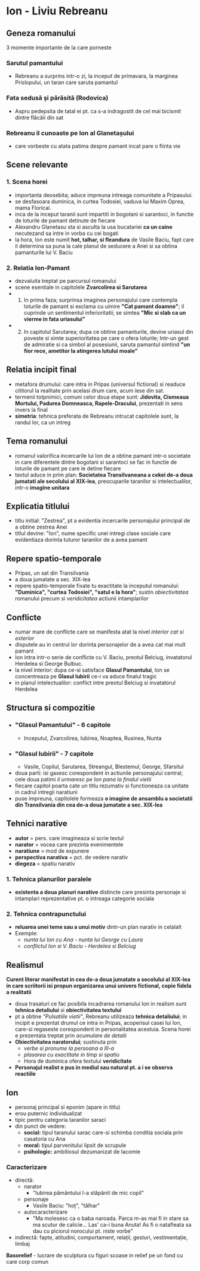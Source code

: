 Ion - Liviu Rebreanu
===
## Geneza romanului
3 momente importante de la care porneste

### Sarutul pamantului
- Rebreanu a surprins intr-o zi, la inceput de primavara, la marginea Prislopului, un taran care saruta pamantul
### Fata sedusă și părăsită (Rodovica)
- Aspru pedepsita de tatal ei pt. ca s-a indragostit de cel mai bicismit dintre flăcăii din sat
### Rebreanu il cunoaste pe Ion al Glanetașului
- care vorbeste cu atata patima despre pamant incat pare o fiinta vie

## Scene relevante
### 1. Scena horei
- importanta deosebita; aduce impreuna intreaga comunitate a Pripasului.
- se desfasoara duminica, in curtea Todosiei, vaduva lui Maxim Oprea, mama Floricai.
- inca de la inceput taranii sunt impartiti in bogotani si sarantoci, in functie de loturile de pamant detinute de fiecare
- Alexandru Glanetasu sta si asculta la usa bucatariei **ca un caine** necutezand sa intre in vorba cu cei bogati
- la hora, Ion este numit **hot, talhar, si fleandura** de Vasile Baciu, fapt care il determina sa puna la cale planul de seducere a Anei si sa obtina pamanturile lui V. Baciu
### 2. Relatia Ion-Pamant
- dezvaluita treptat pe parcursul romanului
- scene esentiale in capitolele **Zvarcolirea si Sarutarea**
- 1. In prima faza; surprinsa imaginea personajului care contempla loturile de pamant si exclama cu uimire **"Cat pamant doamne"**; il cuprinde un sentimentul inferioritatii; se simtea **"Mic si slab ca un vierme in fata uriasului"**
- 2. In capitolul Sarutarea; dupa ce obtine pamanturile, devine uriasul din poveste si simte superioritatea pe care o ofera loturile; Intr-un gest de admiratie si ca simbol al posesiunii, saruta pamantul simtind **"un fior rece, ametitor la atingerea lutului moale"**

## Relatia incipit final
- metafora drumului: care intra in Pripas (universul fictional) si readuce cititorul la realitate prin acelasi drum care, acum iese din sat.
- termenii totpnimici, comuni celor doua etape sunt: **Jidovita, Cismeaua Mortului, Padurea Domneasca, Rapele-Dracului**, prezentati in sens invers la final
- **simetria**: tehnica preferata de Rebreanu intrucat capitolele sunt, la randul lor, ca un intreg

## Tema romanului
- romanul valorifica incercarile lui Ion de a obtine pamant intr-o societate in care diferentele dintre bogotani si sarantoci se fac in functie de loturile de pamant pe care le detine fiecare
- textul aduce in prim plan: **Societatea Transilvaneana a cekei de-a doua jumatati ale secolului al XIX-lea**, preocuparile taranilor si intelectualilor, intr-o **imagine unitara**

## Explicatia titlului
- titlu initial: "Zestrea", pt a evidentia incercarile personajului principal de a obtine zestrea Anei
- titlul devine: "Ion", nume specific unei intregi clase sociale care evidentiaza dorinta tuturor taranilor de a avea pamant

## Repere spatio-temporale
- Pripas, un sat din Transilvania
- a doua jumatate a sec. XIX-lea
- repere spatio-temporale fixate tu exactitate la inceputul romanului: **"Duminica", "curtea Todosiei", "satul e la hora"**; sustin *obiectivitatea* romanului precum si *veridicitatea* actiunii intamplarilor

## Conflicte
- numar mare de conflicte care se manifesta atat la nivel *interior cat si exterior*
- disputele au in centrul lor dorinta personajelor de a avea cat mai mult pamant
- Ion intra intr-o serie de conflicte cu V. Baciu, preotul Belciug, invatatorul Herdelea si George Bulbuc.
- la nivel interior: dupa ce-si satisface **Glasul Pamantului**, Ion se concentreaza pe **Glasul Iubirii** ce-i va aduce finalul tragic
- in planul intelectualilor: conflict intre preotul Belciug si invatatorul Herdelea

## Structura si compozitie
- ### "Glasul Pamantului" - 6 capitole
    - Inceputul, Zvarcolirea, Iubirea, Noaptea, Rusinea, Nunta
- ### "Glasul Iubirii" - 7 capitole
    - Vasile, Copilul, Sarutarea, Streangul, Blestemul, George, Sfarsitul
- doua parti: isi gasesc corespondent in actiunile personajului central; cele doua patimi *il urmaresc pe Ion pana la finalul vietii*
- fiecare capitol poarta cate un titlu rezumativ si functioneaza ca unitate in cadrul intregii naratiuni
- puse impreuna, capitolele formeaza **o imagine de ansamblu a societatii din Transilvania din cea de-a doua jumatate a sec. XIX-lea**

## Tehnici narative
- **autor** = pers. care imagineaza si scrie textul
- **narator** = vocea care prezinta evenimentele
- **naratiune** = mod de expunere
- **perspectiva narativa** = pct. de vedere narativ
- **diegeza** = spatiu narativ

### 1. Tehnica planurilor paralele
- **existenta a doua planuri narative** distincte care presinta personaje si intamplari reprezentative pt. o intreaga categorie sociala
### 2. Tehnica contrapunctului
- **reluarea unei teme sau a unui motiv** dintr-un plan narativ in celalalt
- Exemple: 
    - *nunta lui Ion cu Ana - nunta lui George cu Laura*
    - *conflictul Ion si V. Baciu - Herdelea si Belciug*

## Realismul
**Curent literar manifestat in cea de-a doua jumatate a secolului al XIX-lea in care scriitorii isi propun organizarea unui univers fictional, copie fidela a realitatii**
- doua trasaturi ce fac posibila incadrarea romanului Ion in realism sunt **tehnica detaliului** si **obiectivitatea textului**
- pt a obtine *"Pulsatiile vietii"*, Rebreanu utilizeaza **tehnica detaliului**; in incipit e prezentat drumul ce intra in Pripas, acoperisul casei lui Ion, care-si regaseste corespondent in personalitatea acestuia. Scena horei e prezentata treptat prin *acumulare de detalii*
- **Obiectivitatea naratorului**; sustinuta prin 
    - *verbe si pronume la persoana a III-a*
    - *plasarea cu exactitate in timp si spatiu*
    - Hora de duminica ofera textului **veridicitate**
- **Personajul realist e pus in mediul sau natural pt. a i se observa reactiile**

## Ion
- personaj principal si eponim (apare in titlu)
- erou puternic individualizat
- tipic pentru categoria taranilor saraci
- din punct de vedere:
    - **social:** tipul taranului sarac care-si schimba conditia sociala prin casatoria cu Ana
    - **moral:** tipul parvenitului lipsit de scrupule
    - **psihologic:** ambitiosul dezumanizat de lacomie
### Caracterizare
- directă:
	- narator
		- "Iubirea pământului l-a stăpânit de mic copil"
	- personaje
		- Vasile Baciu: "hoț", "tâlhar"
	- autocaracterizare
        - "Ma molesesc ca o baba naroada. Parca m-as mai fi in stare sa ma scutur de calicie... Las' ca-i buna Anuta! As fi o natafleata sa dau cu piciorul norocului pt. niste vorbe"
- indirectă: fapte, atitudini, comportament, relații, gesturi, vestimentație, limbaj

**Basorelief** - lucrare de sculptura cu figuri scoase in relief pe un fond cu care corp comun